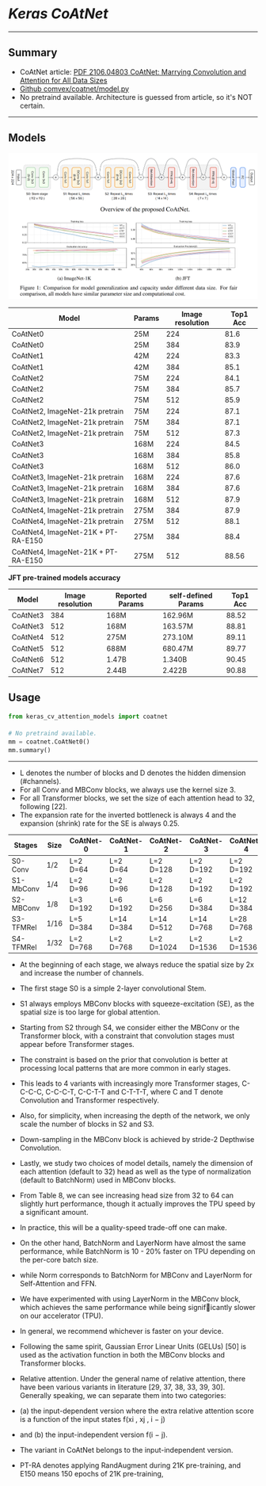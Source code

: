# ___Keras CoAtNet___
***

## Summary
- CoAtNet article: [PDF 2106.04803 CoAtNet: Marrying Convolution and Attention for All Data Sizes](https://arxiv.org/pdf/2106.04803.pdf)
- [Github comvex/coatnet/model.py](https://github.com/blakechi/ComVEX/blob/master/comvex/coatnet/model.py)
- No pretraind available. Architecture is guessed from article, so it's NOT certain.
***

## Models
  ![](coatnet.png)

  | Model                               | Params | Image resolution | Top1 Acc |
  | ----------------------------------- | ------ | ---------------- | -------- |
  | CoAtNet0                            | 25M    | 224              | 81.6     |
  | CoAtNet0                            | 25M    | 384              | 83.9     |
  | CoAtNet1                            | 42M    | 224              | 83.3     |
  | CoAtNet1                            | 42M    | 384              | 85.1     |
  | CoAtNet2                            | 75M    | 224              | 84.1     |
  | CoAtNet2                            | 75M    | 384              | 85.7     |
  | CoAtNet2                            | 75M    | 512              | 85.9     |
  | CoAtNet2, ImageNet-21k pretrain     | 75M    | 224              | 87.1     |
  | CoAtNet2, ImageNet-21k pretrain     | 75M    | 384              | 87.1     |
  | CoAtNet2, ImageNet-21k pretrain     | 75M    | 512              | 87.3     |
  | CoAtNet3                            | 168M   | 224              | 84.5     |
  | CoAtNet3                            | 168M   | 384              | 85.8     |
  | CoAtNet3                            | 168M   | 512              | 86.0     |
  | CoAtNet3, ImageNet-21k pretrain     | 168M   | 224              | 87.6     |
  | CoAtNet3, ImageNet-21k pretrain     | 168M   | 384              | 87.6     |
  | CoAtNet3, ImageNet-21k pretrain     | 168M   | 512              | 87.9     |
  | CoAtNet4, ImageNet-21k pretrain     | 275M   | 384              | 87.9     |
  | CoAtNet4, ImageNet-21k pretrain     | 275M   | 512              | 88.1     |
  | CoAtNet4, ImageNet-21K + PT-RA-E150 | 275M   | 384              | 88.4     |
  | CoAtNet4, ImageNet-21K + PT-RA-E150 | 275M   | 512              | 88.56    |

  **JFT pre-trained models accuracy**

  | Model    | Image resolution | Reported Params | self-defined Params | Top1 Acc |
  | -------- | ---------------- | --------------- | ------------------- | -------- |
  | CoAtNet3 | 384              | 168M            | 162.96M             | 88.52    |
  | CoAtNet3 | 512              | 168M            | 163.57M             | 88.81    |
  | CoAtNet4 | 512              | 275M            | 273.10M             | 89.11    |
  | CoAtNet5 | 512              | 688M            | 680.47M             | 89.77    |
  | CoAtNet6 | 512              | 1.47B           | 1.340B              | 90.45    |
  | CoAtNet7 | 512              | 2.44B           | 2.422B              | 90.88    |
## Usage
  ```py
  from keras_cv_attention_models import coatnet

  # No pretraind available.
  mm = coatnet.CoAtNet0()
  mm.summary()
  ```
***
- L denotes the number of blocks and D denotes the hidden dimension (#channels).
- For all Conv and MBConv blocks, we always use the kernel size 3.
- For all Transformer blocks, we set the size of each attention head to 32, following [22].
- The expansion rate for the inverted bottleneck is always 4 and the expansion (shrink) rate for the SE is always 0.25.

| Stages    | Size | CoAtNet-0 | CoAtNet-1  | CoAtNet-2  | CoAtNet-3  | CoAtNet-4  |
| --------- | ---- | --------- | ---------- | ---------- | ---------- | ---------- |
| S0-Conv   | 1/2  | L=2 D=64  | L=2 D=64   | L=2 D=128  | L=2 D=192  | L=2 D=192  |
| S1-MbConv | 1/4  | L=2 D=96  | L=2 D=96   | L=2 D=128  | L=2 D=192  | L=2 D=192  |
| S2-MBConv | 1/8  | L=3 D=192 | L=6 D=192  | L=6 D=256  | L=6 D=384  | L=12 D=384 |
| S3-TFMRel | 1/16 | L=5 D=384 | L=14 D=384 | L=14 D=512 | L=14 D=768 | L=28 D=768 |
| S4-TFMRel | 1/32 | L=2 D=768 | L=2 D=768  | L=2 D=1024 | L=2 D=1536 | L=2 D=1536 |

- At the beginning of each stage, we always reduce the spatial size by 2x and increase the number of channels.
- The first stage S0 is a simple 2-layer convolutional Stem.
- S1 always employs MBConv blocks with squeeze-excitation (SE), as the spatial size is too large for global attention.
- Starting from S2 through S4, we consider either the MBConv or the Transformer block, with a constraint that convolution stages must appear before Transformer stages.
- The constraint is based on the prior that convolution is better at processing local patterns that are more common in early stages.
- This leads to 4 variants with increasingly more Transformer stages, C-C-C-C, C-C-C-T, C-C-T-T and C-T-T-T, where C and T denote Convolution and Transformer respectively.
- Also, for simplicity, when increasing the depth of the network, we only scale the number of blocks in S2 and S3.
- Down-sampling in the MBConv block is achieved by stride-2 Depthwise Convolution.

- Lastly, we study two choices of model details, namely the dimension of each attention (default to 32) head as well as the type of normalization (default to BatchNorm) used in MBConv blocks.
- From Table 8, we can see increasing head size from 32 to 64 can slightly hurt performance, though it actually improves the TPU speed by a significant amount.
- In practice, this will be a quality-speed trade-off one can make.
- On the other hand, BatchNorm and LayerNorm have almost the same performance, while BatchNorm is 10 - 20% faster on TPU depending on the per-core batch size.

- while Norm corresponds to BatchNorm for MBConv and LayerNorm for Self-Attention and FFN.
- We have experimented with using LayerNorm in the MBConv block, which achieves the same performance while being significantly slower on our accelerator (TPU).
- In general, we recommend whichever is faster on your device.
- Following the same spirit, Gaussian Error Linear Units (GELUs) [50] is used as the activation function in both the MBConv blocks and Transformer blocks.

- Relative attention. Under the general name of relative attention, there have been various variants in literature [29, 37, 38, 33, 39, 30]. Generally speaking, we can separate them into two categories:
- (a) the input-dependent version where the extra relative attention score is a function of the input states f(xi , xj , i − j)
- and (b) the input-independent version f(i − j).
- The variant in CoAtNet belongs to the input-independent version.

- PT-RA denotes applying RandAugment during 21K pre-training, and E150 means 150 epochs of 21K pre-training,
